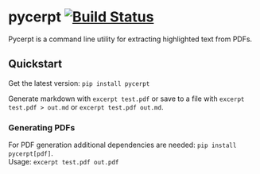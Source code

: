 # pycerpt [![Build Status](https://travis-ci.org/MerlinB/pycerpt.svg?branch=master)](https://travis-ci.org/MerlinB/pycerpt)


Pycerpt is a  command line utility for extracting highlighted text from PDFs.


## Quickstart
Get the latest version: `pip install pycerpt`

Generate markdown with `excerpt test.pdf` or save to a file with `excerpt test.pdf > out.md` or `excerpt test.pdf out.md`.

### Generating PDFs
For PDF generation additional dependencies are needed: `pip install pycerpt[pdf]`.  
Usage: `excerpt test.pdf out.pdf`